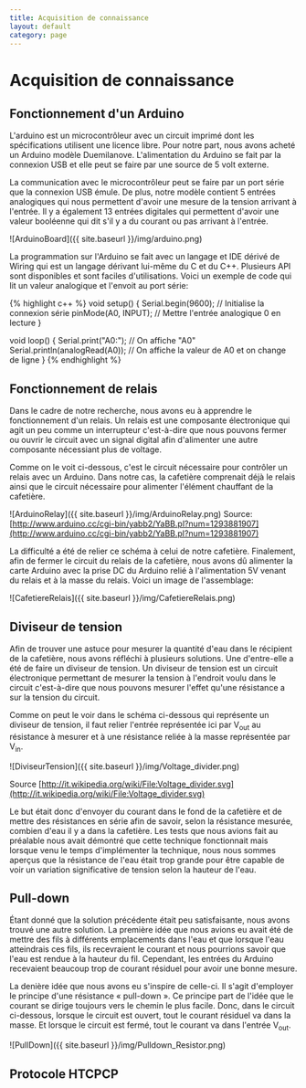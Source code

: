 ```yaml
---
title: Acquisition de connaissance
layout: default
category: page
---
```


Acquisition de connaissance
===========================

Fonctionnement d'un Arduino
---------------------------
L'arduino est un microcontrôleur avec un circuit imprimé dont les spécifications
utilisent une licence libre. Pour notre part, nous avons acheté un Arduino
modèle Duemilanove. L'alimentation du Arduino se fait par la connexion USB 
et elle peut se faire par une source de 5 volt externe. 

La communication avec le microcontrôleur peut se faire par un port série que 
la connexion USB émule. De plus, notre modèle contient 5 entrées analogiques qui
nous permettent d'avoir une mesure de la tension arrivant à l'entrée. Il y a 
également 13 entrées digitales qui permettent d'avoir une valeur booléenne
qui dit s'il y a du courant ou pas arrivant à l'entrée.

![ArduinoBoard]({{ site.baseurl }}/img/arduino.png)

La programmation sur l'Arduino se fait avec un langage et IDE dérivé de Wiring 
qui est un langage dérivant lui-même du C et du C++. Plusieurs API sont 
disponibles et sont faciles d'utilisations. Voici un exemple de code qui 
lit un valeur analogique et l'envoit au port série:

{% highlight c++ %}
void setup()
{
  Serial.begin(9600); // Initialise la connexion série
  pinMode(A0, INPUT); // Mettre l'entrée analogique 0 en lecture
}

void loop()
{
  Serial.print("A0:"); // On affiche "A0"
  Serial.println(analogRead(A0)); // On affiche la valeur de A0 et on change de ligne
}
{% endhighlight %}

Fonctionnement de relais
------------------------

Dans le cadre de notre recherche, nous avons eu à apprendre le fonctionnement
d'un relais. Un relais est une composante électronique qui agit un peu comme
un interrupteur c'est-à-dire que nous pouvons fermer ou ouvrir le circuit 
avec un signal digital afin d'alimenter une autre composante nécessiant plus
de voltage.

Comme on le voit ci-dessous, c'est le circuit nécessaire pour contrôler un relais
avec un Arduino. Dans notre cas, la cafetière comprenait déjà le relais ainsi que
le circuit nécessaire pour alimenter l'élément chauffant de la cafetière.

![ArduinoRelay]({{ site.baseurl }}/img/ArduinoRelay.png)
Source: [http://www.arduino.cc/cgi-bin/yabb2/YaBB.pl?num=1293881907](http://www.arduino.cc/cgi-bin/yabb2/YaBB.pl?num=1293881907)

La difficulté a été de relier ce schéma à celui de notre cafetière. Finalement, 
afin de fermer le circuit du relais de la cafetière, nous avons dû alimenter 
la carte Arduino avec la prise DC du Arduino relié à l'alimentation 5V venant
du relais et à la masse du relais. Voici un image de l'assemblage:

![CafetiereRelais]({{ site.baseurl }}/img/CafetiereRelais.png)

Diviseur de tension
-------------------
Afin de trouver une astuce pour mesurer la quantité d'eau dans le récipient 
de la cafetière, nous avons réfléchi à plusieurs solutions. Une d'entre-elle
a été de faire un diviseur de tension. Un diviseur de tension est un circuit
électronique permettant de mesurer la tension à l'endroit voulu dans le circuit
c'est-à-dire que nous pouvons mesurer l'effet qu'une résistance a sur la tension
du circuit.

Comme on peut le voir dans le schéma ci-dessous qui représente un diviseur de
tension, il faut relier l'entrée représentée ici par V<sub>out</sub> au résistance
à mesurer et à une résistance reliée à la masse représentée par V<sub>in</sub>.

![DiviseurTension]({{ site.baseurl }}/img/Voltage_divider.png)

Source [http://it.wikipedia.org/wiki/File:Voltage_divider.svg](http://it.wikipedia.org/wiki/File:Voltage_divider.svg)

Le but était donc d'envoyer du courant dans le fond de la cafetière et de mettre
des résistances en série afin de savoir, selon la résistance mesurée, combien
d'eau il y a dans la cafetière. Les tests que nous avions fait au préalable
nous avait démontré que cette technique fonctionnait mais lorsque venu le temps
d'implémenter la technique, nous nous sommes aperçus que la résistance de l'eau
était trop grande pour être capable de voir un variation significative de tension
selon la hauteur de l'eau.

Pull-down
---------
Étant donné que la solution précédente était peu satisfaisante, nous avons
trouvé une autre solution. La première idée que nous avions eu avait été de
mettre des fils à différents emplacements dans l'eau et que lorsque l'eau
atteindrais ces fils, ils recevraient le courant et nous pourrions savoir que
l'eau est rendue à la hauteur du fil. Cependant, les entrées du Arduino
recevaient beaucoup trop de courant résiduel pour avoir une bonne mesure.

La denière idée que nous avons eu s'inspire de celle-ci. Il s'agit d'employer
le principe d'une résistance « pull-down ». Ce principe part de l'idée que le
courant se dirige toujours vers le chemin le plus facile. Donc, dans le circuit
ci-dessous, lorsque le circuit est ouvert, tout le courant résiduel va dans la
masse. Et lorsque le circuit est fermé, tout le courant va dans l'entrée 
V<sub>out</sub>.

![PullDown]({{ site.baseurl }}/img/Pulldown_Resistor.png)

Protocole HTCPCP
----------------


